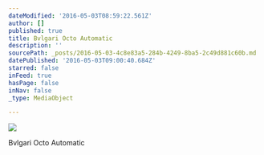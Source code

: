 ```yaml
---
dateModified: '2016-05-03T08:59:22.561Z'
author: []
published: true
title: Bvlgari Octo Automatic
description: ''
sourcePath: _posts/2016-05-03-4c8e83a5-284b-4249-8ba5-2c49d881c60b.md
datePublished: '2016-05-03T09:00:40.684Z'
starred: false
inFeed: true
hasPage: false
inNav: false
_type: MediaObject

---
```

![](https://the-grid-user-content.s3-us-west-2.amazonaws.com/92706cbc-38ca-414f-a97a-da134f314ab7.jpg)

Bvlgari Octo Automatic